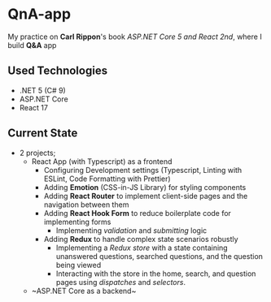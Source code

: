 # QnA-app
My practice on **Carl Rippon**'s book *ASP.NET Core 5 and React 2nd*, where I build **Q&amp;A** app 

## Used Technologies
- .NET 5 (C# 9) 
- ASP.NET Core
- React 17

## Current State
- 2 projects; 
  - React App (with Typescript) as a frontend
    - Configuring Development settings (Typescript, Linting with ESLint, Code Formatting with Prettier)
    - Adding **Emotion** (CSS-in-JS Library) for styling components
    - Adding **React Router** to implement client-side pages and the navigation between them
    - Adding **React Hook Form** to reduce boilerplate code for implementing forms
      - Implementing *validation* and *submitting* logic
    - Adding **Redux** to handle complex state scenarios robustly
      - Implementing a *Redux store* with a state containing unanswered questions, searched questions, and the question being viewed
      - Interacting with the store in the home, search, and question pages using *dispatches* and *selectors*. 
  - ~ASP.NET Core as a backend~
